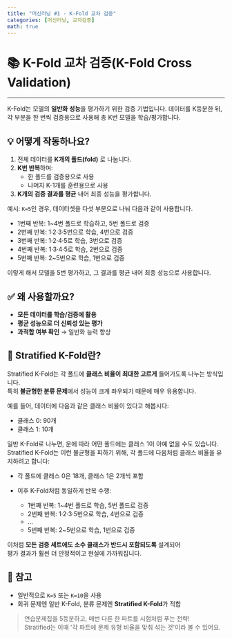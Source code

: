 ```yaml
---
title: "머신러닝 #1 - K-Fold 교차 검증"
categories: [머신러닝, 교차검증]
math: true
---
```


# 📚 K-Fold 교차 검증(K-Fold Cross Validation)

---

K-Fold는 모델의 **일반화 성능**을 평가하기 위한 검증 기법입니다. 데이터를 K등분한 뒤, 각 부분을 한 번씩 검증용으로 사용해 총 K번 모델을 학습/평가합니다.

## 💡 어떻게 작동하나요?

1. 전체 데이터를 **K개의 폴드(fold)** 로 나눕니다.  
2. **K번 반복**하며:
   - 한 폴드를 검증용으로 사용  
   - 나머지 K-1개를 훈련용으로 사용  
3. **K개의 검증 결과를 평균** 내어 최종 성능을 평가합니다.

예시: `K=5`인 경우, 데이터셋을 다섯 부분으로 나눠 다음과 같이 사용합니다.

- 1번째 반복: 1~4번 폴드로 학습하고, 5번 폴드로 검증  
- 2번째 반복: 1·2·3·5번으로 학습, 4번으로 검증  
- 3번째 반복: 1·2·4·5로 학습, 3번으로 검증  
- 4번째 반복: 1·3·4·5로 학습, 2번으로 검증  
- 5번째 반복: 2~5번으로 학습, 1번으로 검증

이렇게 해서 모델을 5번 평가하고, 그 결과를 평균 내어 최종 성능으로 사용합니다.

## ✅ 왜 사용할까요?

- **모든 데이터를 학습/검증에 활용**  
- **평균 성능으로 더 신뢰성 있는 평가**  
- **과적합 여부 확인** → 일반화 능력 향상

## 🧠 Stratified K-Fold란?

Stratified K-Fold는 각 폴드에 **클래스 비율이 최대한 고르게** 들어가도록 나누는 방식입니다.  
특히 **불균형한 분류 문제**에서 성능이 크게 좌우되기 때문에 매우 유용합니다.

예를 들어, 데이터에 다음과 같은 클래스 비율이 있다고 해봅시다:

- 클래스 0: 90개  
- 클래스 1: 10개

일반 K-Fold로 나누면, 운에 따라 어떤 폴드에는 클래스 1이 아예 없을 수도 있습니다.  
Stratified K-Fold는 이런 불균형을 피하기 위해, 각 폴드에 다음처럼 클래스 비율을 유지하려고 합니다:

- 각 폴드에 클래스 0은 18개, 클래스 1은 2개씩 포함  
- 이후 K-Fold처럼 동일하게 반복 수행:

  - 1번째 반복: 1~4번 폴드로 학습, 5번 폴드로 검증  
  - 2번째 반복: 1·2·3·5번으로 학습, 4번으로 검증  
  - …  
  - 5번째 반복: 2~5번으로 학습, 1번으로 검증

이처럼 **모든 검증 세트에도 소수 클래스가 반드시 포함되도록** 설계되어  
평가 결과가 훨씬 더 안정적이고 현실에 가까워집니다.

## 📌 참고

- 일반적으로 `K=5` 또는 `K=10`을 사용  
- 회귀 문제엔 일반 K-Fold, 분류 문제엔 **Stratified K-Fold**가 적합

> 연습문제집을 5등분하고, 매번 다른 한 파트를 시험처럼 푸는 전략!  
> Stratified는 이때 '각 파트에 문제 유형 비율을 맞춰 섞는 것'이라 볼 수 있어요.
